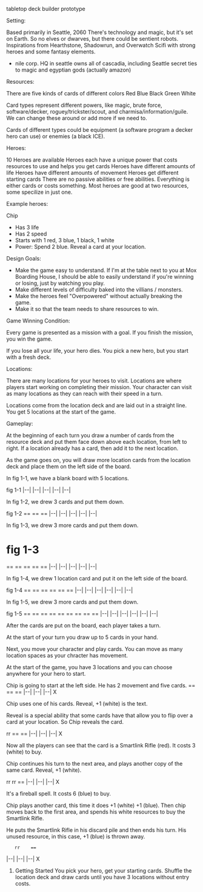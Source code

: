 tabletop deck builder prototype

Setting:

Based primarily in Seattle, 2060
There's technology and magic, but it's set on Earth. So no elves or dwarves, but there could be sentient robots.
Inspirations from Hearthstone, Shadowrun, and Overwatch
Scifi with strong heroes and some fantasy elements.
- nile corp.
    HQ in seattle
    owns all of cascadia, including Seattle
    secret ties to magic and egyptian gods
    (actually amazon)

Resources:

There are five kinds of cards of different colors
Red
Blue
Black
Green
White

Card types represent different powers, like magic, brute force, software/decker, roguey/trickster/scout, and charmisa/information/guile. We can change these around or add more if we need to.

Cards of different types could be equipment (a software program a decker hero can use) or enemies (a black ICE).

Heroes:

10 Heroes are available
Heroes each have a unique power that costs resources to use and helps you get cards
Heroes have different amounts of life
Heroes have different amounts of movement
Heroes get different starting cards
There are no passive abilities or free abilities. Everything is either cards or costs something.
Most heroes are good at two resources, some specilize in just one.

Example heroes:

Chip
- Has 3 life
- Has 2 speed
- Starts with 1 red, 3 blue, 1 black, 1 white
- Power: Spend 2 blue. Reveal a card at your location.

Design Goals:

- Make the game easy to understand. If I'm at the table next to you at Mox Boarding House, I should be able to easily understand if you're winning or losing, just by watching you play.
- Make different levels of difficulty baked into the villians / monsters.
- Make the heroes feel "Overpowered" without actually breaking the game.
- Make it so that the team needs to share resources to win.

Game Winning Condition:

Every game is presented as a mission with a goal. If you finish the mission, you win the game.

If you lose all your life, your hero dies. You pick a new hero, but you start with a fresh deck.


Locations:

There are many locations for your heroes to visit. Locations are where players start working on completing their mission. Your character can visit as many locations as they can reach with their speed in a turn.

Locations come from the location deck and are laid out in a straight line. You get 5 locations at the start of the game.

Gameplay:

At the beginning of each turn you draw a number of cards from the resource deck and put them face down above each location, from left to right. If a location already has a card, then add it to the next location.

As the game goes on, you will draw more location cards from the location deck and place them on the left side of the board.

In fig 1-1, we have a blank board with 5 locations.

fig 1-1
|--|  |--|  |--|  |--|  |--|

In fig 1-2, we drew 3 cards and put them down.

fig 1-2
 ==    ==    ==
|--|  |--|  |--|  |--|  |--|

In fig 1-3, we drew 3 more cards and put them down.

fig 1-3
 ==
 ==    ==    ==    ==    ==
|--|  |--|  |--|  |--|  |--|

In fig 1-4, we drew 1 location card and put it on the left side of the board.

fig 1-4
       ==
       ==    ==    ==    ==    ==
|--|  |--|  |--|  |--|  |--|  |--|

In fig 1-5, we drew 3 more cards and put them down.

fig 1-5
 ==    ==    ==
 ==    ==    ==    ==    ==    ==
|--|  |--|  |--|  |--|  |--|  |--|

After the cards are put on the board, each player takes a turn.

At the start of your turn you draw up to 5 cards in your hand.

Next, you move your character and play cards. You can move as many location spaces as your chracter has movement.

At the start of the game, you have 3 locations and you can choose anywhere for your hero to start.

Chip is going to start at the left side. He has 2 movement and five cards.
 ==    ==    ==
|--|  |--|  |--|
  X

Chip uses one of his cards. Reveal, +1 (white) is the text.

Reveal is a special ability that some cards have that allow you to flip over a card at your location. So Chip reveals the card.

 rr    ==    ==
|--|  |--|  |--|
  X

Now all the players can see that the card is a Smartlink Rifle (red). It costs 3 (white) to buy.

Chip continues his turn to the next area, and plays another copy of the same card. Reveal, +1 (white).

 rr    rr    ==
|--|  |--|  |--|
        X

It's a fireball spell. It costs 6 (blue) to buy.

Chip plays another card, this time it does +1 (white) +1 (blue). Then chip moves back to the first area, and spends his white resources to buy the Smartlink Rifle.

He puts the Smartlink Rifle in his discard pile and then ends his turn. His unused resource, in this case, +1 (blue) is thrown away.

       rr    ==
|--|  |--|  |--|
  X

1. Getting Started
You pick your hero, get your starting cards. Shuffle the location deck and draw cards until you have 3 locations without entry costs.

